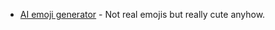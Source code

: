 - [AI emoji generator](https://emojis.alexandru.so/p/uZPKBmv) - Not real emojis but really cute anyhow.